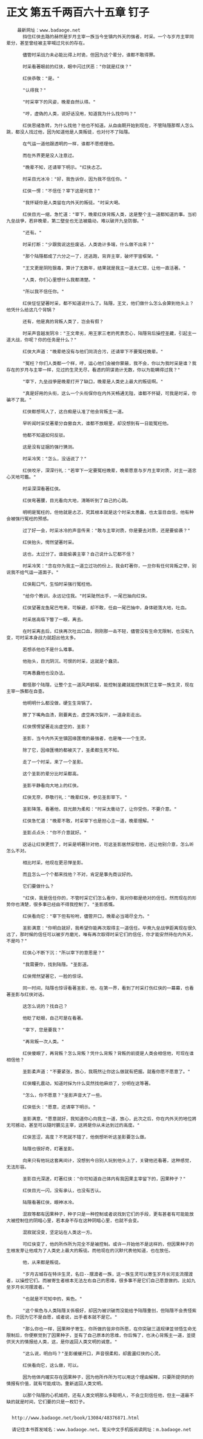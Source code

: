 # 正文 第五千两百六十五章 钉子
        最新网址：www.badaoge.net
          挡住红侠去路的赫然是岁月主宰一族当今坐镇内外天的强者，时采。一个与岁月主宰同辈分，甚至曾经被主宰喊过兄长的存在。
      
          儘管时采战力未必能比得上时诡，但因为这个辈分，谁都不敢得罪。
      
          时采看著眼前的红侠，眼中闪过厌恶："你就是红侠？"
      
          红侠恭敬："是。"
      
          "认得我？"
      
          "时采宰下的风姿，晚辈自然认得。"
      
          "哼，虚偽的人类，说好话没用，知道我为什么找你吗？"
      
          红侠思绪急转，为什么找他？他也不知道。从自由期开始到现在，不管陆隱那帮人怎么跳，都没人找过他，因为知道他是人类叛徒，也对付不了陆隱。
      
          在气运一道他跟透明的一样，谁都不愿搭理他。
      
          而在外界更是没人注意过。
      
          "晚辈不知，还请宰下明示。"红侠忐忑。
      
          时采目光冰冷："好，我告诉你，因为我不信任你。"
      
          红侠一愣："不信任？宰下这是何意？"
      
          "我怀疑你是人类留在内外天的叛徒。"时采大喝。
      
          红侠目光一缩，急忙道："宰下，晚辈红侠背叛人类，这是整个主一道都知道的事。当初九垒战爭，若非晚辈，第二壁垒也无法被撬动，难以破开九垒防御。"
      
          "还有。"
      
          时采打断："少跟我说这些废话，人类诡计多端，什么做不出来？"
      
          "那个陆隱都成了六分之一了，还逃跑，背弃主宰，破坏宇宙框架。"
      
          "王文更是阴险狠毒，算计了无数年，结果就是我主一道太仁慈，让他一直活著。"
      
          "人类，你们心里想什么我都清楚。"
      
          "所以我不信任你。"
      
          红侠怔怔望著时采，都不知道说什么了。陆隱，王文，他们做什么怎么会算到他头上？他凭什么给这几个背锅？
      
          还有，他是真的背叛人类了，岂会有假？
      
          时采声音越发阴冷："王文卑劣，用王家三老的死表忠心，陆隱背后操控圣藏，引起主一道大战，你呢？你的任务是什么？"
      
          红侠大声道："晚辈绝没有与他们同流合污，还请宰下不要冤枉晚辈。"
      
          "冤枉？你们人类都一个样，哼，运心他们会被你蒙蔽，我不会，你以为我时采是谁？我存在的岁月与主宰一样，见过的生灵无尽，看透的阴谋诡计无数，你以为能瞒得过我？"
      
          "宰下，九垒战爭是晚辈打开了缺口，晚辈是人类史上最大的叛徒啊。"
      
          "真是好用的头衔，这么一个头衔保你在内外天畅通无阻，谁都不怀疑，可我是时采，你骗不了我。"
      
          红侠都想骂人了，这白痴是认准了他会背叛主一道。
      
          早听闻时采仗著辈分自傲自大，谁都不放眼里，却没想到有一日能冤枉他。
      
          他都不知道如何反驳。
      
          这是没有证据的强行猜测。
      
          时采冷笑："怎么，没话说了？"
      
          红侠咬牙，深深行礼："若宰下一定要冤枉晚辈，晚辈愿意与岁月主宰对质，对主一道忠心天地可鑑。"
      
          时采深深看著红侠。
      
          红侠弯著腰，目光看向大地，清晰听到了自己的心跳。
      
          明明是冤枉的，但他就是忐忑，究其根本就是这个时采太愚蠢，也太盲目自信，他有种会被强行冤枉的预感。
      
          过了好一会，时采冰冷的声音传来："敢与主宰对质，你是要去对质，还是要偷袭？"
      
          红侠抬头，愕然望著时采。
      
          这也，太过分了。谁能偷袭主宰？自己说什么它都不信？
      
          时采冷笑："念在你为我主一道立过功的份上，我会盯著你，一旦你有任何背叛之举，别说我不给气运一道面子。"
      
          红侠鬆口气，生怕时采强行冤枉他。
      
          "给你个教训，永远记住我。"时采陡然出手，一尾巴抽向红侠。
      
          红侠望著龙鱼尾巴甩来，可躲避，却不敢，任由一尾巴抽中，身体砸落大地，吐血。
      
          时采居高临下瞥了一眼，离去。
      
          在时采离去后，红侠再次吐出口血，刚刚那一击不轻，儘管没有生命无限制，也没有九变，可时采本身战力就超出他太多。
      
          若想杀他也不是什么难事。
      
          他抬头，目光阴沉，可恨的时采，这就是个蠢货。
      
          可再愚蠢他也没办法。
      
          都怪那个陆隱，让整个主一道风声鹤唳，能控制圣藏就能控制其它主宰一族生灵，现在主宰一族都在自查。
      
          他明明什么都没做，硬生生背锅了。
      
          擦了下嘴角血渍，刚要离去，虚空再次裂开，一道身影走出。
      
          红侠愣愣望著走出虚空的，圣影？
      
          圣影，当今内外天坐镇因缘匯境的最强者，也是唯一一个生灵。
      
          除了它，因缘匯境的都被灭了，圣柔都生死不知。
      
          走了一个时采，来了一个圣影。
      
          这个圣影的辈分比时采都高。
      
          圣影平静看向大地上的红侠。
      
          红侠无奈，恭敬行礼："晚辈红侠，参见圣影宰下。"
      
          圣影降落，看著他，目光颇为柔和："时采太衝动了，让你受伤，不要介意。"
      
          红侠急忙道："晚辈不敢，时采宰下也是担心主一道，晚辈理解。"
      
          圣影点点头："你不介意就好。"
      
          这话让红侠更慌了，时采是明著针对他，可这圣影居然安慰他，还让他别介意，怎么听怎么不对。
      
          相比时采，他现在更忌惮圣影。
      
          而且怎么一个个都来找他？不对，肯定是事先商议好的。
      
          它们要做什么？
      
          "红侠，我是信任你的，不管时采它们怎么看你，我对你都是绝对的信任。然而现在的形势你也清楚，很多事已经由不得我控制了。"圣影感慨。
      
          红侠看向它："宰下但有吩咐，儘管开口，晚辈必当竭尽全力。"
      
          圣影满意："你明白就好，我希望你能再次取得主一道信任。毕竟九垒战爭距离现在很久远了，那时候的信任可以被岁月磨光，唯有再次取得时采它们的信任，你才能安然待在内外天，不是吗？"
      
          红侠心不断下沉："所以宰下的意思是？"
      
          "我需要你，找到陆隱。"圣影道。
      
          红侠愕然望著它，一脸的惊讶。
      
          同一时间，陆隱也惊讶看著圣影，他，在第一界，看到了时采打伤红侠的一幕幕，也看著圣影与红侠对话。
      
          这怎么说的？找自己？
      
          他眨了眨眼，自己可是在看著。
      
          "宰下，您是要我？"
      
          "再背叛一次人类。"
      
          红侠傻眼了，再背叛？怎么背叛？凭什么背叛？背叛的前提是人类会相信他，可现在谁相信他？
      
          圣影柔声道："不要紧张，放心，我既然让你这么做就有把握。就看你愿不愿意了。"
      
          红侠瞳孔震动，知道时採为什么突然找他麻烦了，分明在这等著。
      
          "怎么，你不愿意？"圣影声音大了一些。
      
          红侠低头："愿意，还请宰下明示。"
      
          圣影满意，"愿意就好，我知道你心向我主一道，放心，此次之后，你在内外天的地位將无可撼动，甚至可以隨时覲见主宰，这將是你从未达到过的高度。"
      
          红侠苦涩，高度？不死就不错了，他倒想听听这圣影要怎么做。
      
          陆隱也很好奇，盯著圣影。
      
          向来只有他玩这套离间计，没想到今日别人玩到他头上了，关键他还看著，这种感觉，无法形容。
      
          圣影目光深邃，盯著红侠："你可知道自己体内有我因果主宰留下的，因果种子？"
      
          红侠目光一闪，没有承认，也没有否认。
      
          陆隱看著红侠，眼神冰冷。
      
          混寂等都有因果种子，种子只是一种控制或者说找到它们的手段，更有甚者有可能能放大被控制住的阴暗心里，若本身不存在这种阴暗心里，也就不会变。
      
          混寂就没变，坚定站在人类这一方。
      
          可红侠变了，他的所作所为完全不是被控制。或许一开始他不是这样的，但因果种子的生根发芽让他成为了人类史上最大的叛徒。而他现在的沉默代表他知道，也在放任。
      
          他，从来都是叛徒。
      
          "岁月古城存在特许生灵，名曰--摆渡者一族，这一族生灵可以寄生岁月长河支流摆渡者，以操控它们。而被寄生者根本无法左右自己的思维，很多事不是它们自己愿意做的。比如九垒岁月长河摆渡者。"
      
          "也就是不可知中的，紫色。"
      
          "这个紫色与人类陆隱关係极好，却因为被识破而没能给予陆隱重创，但陆隱不会责怪紫色，只因为它不是自愿，或者说，出手者本就不是它。"
      
          "那么你也一样，因果种子寄生，你所做的皆非你所愿，在你突破三道规律並领悟生命无限制后，你便察觉到了因果种子，並有了自己原本的思维，你后悔了，也决心背叛主一道，並提供天大的情报给人类，这，是你返回人类文明的诚意。"
      
          "这么说，明白吗？"圣影缓缓开口，声音很柔和，却震盪红侠的心灵。
      
          红侠看向它，这么做，可以。
      
          因为他体内確实存在因果种子，因为他所作所为可以用这个理由解释，只要所提供的的情报有价值，就有可能成功。重新返回人类文明。
      
          以那个陆隱的心机城府，还有人类文明那么多聪明人，不会立刻信任他，但主一道最不缺的就是时间，它们要的只是一枚钉子。
      
      
      http://www.badaoge.net/book/13084/48376871.html
      
      请记住本书首发域名：www.badaoge.net。笔尖中文手机版阅读网址：m.badaoge.net